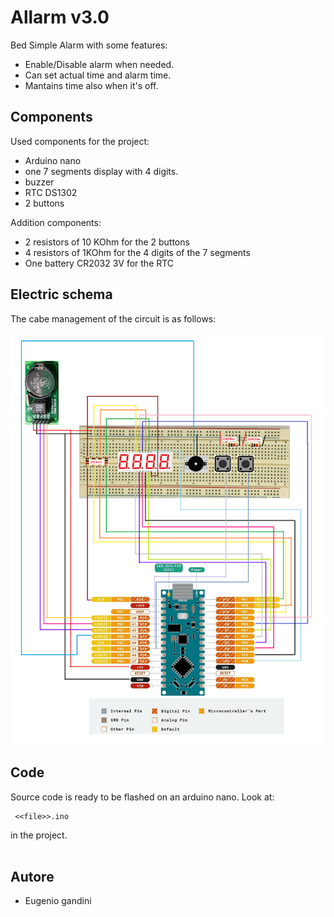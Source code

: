 # Allarm v3.0

Bed Simple Alarm with some features:
* Enable/Disable alarm when needed.
* Can set actual time and alarm time.
* Mantains time also when it's off.

## Components
Used components for the project:
* Arduino nano
* one 7 segments display with 4 digits.
* buzzer
* RTC DS1302
* 2 buttons

Addition components:
* 2 resistors of 10 KOhm for the 2 buttons
* 4 resistors of 1KOhm for the 4 digits of the 7 segments
* One battery CR2032 3V for the RTC

## Electric schema

The cabe management of the circuit is as follows:

![alt text](electric_schema/electric_schema.png?raw=true "Schema elettrico")

## Code

Source code is ready to be flashed on an arduino nano. Look at:
```
 <<file>>.ino 
```
in the project.
<br><br>

## Autore

* Eugenio gandini